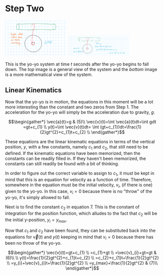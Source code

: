 # Step Two

<img src="Step2.png" alt="Step 1" width="40%">

<img src="Step2Worked.png" alt="Step 1" width="40%">

This is the yo-yo system at time
$t$ seconds after the yo-yo begins to fall down. The *top* image is a general view of the system and the *bottom* image is a more mathematical view of the system.

## Linear Kinematics
Now that the yo-yo is in motion, the equations in this moment will be a lot more interesting than the constant and two zeros from Step 1. The acceleration for the yo-yo will simply be the acceleration due to gravity, 
$g$.

$$\begin{gather*}
\vec{a}(t)=g & (5)\\
\vec{v}(t)=\int \vec{a}(t)dt=\int gdt =gt+c_{1} \\
y(t)=\int \vec{v}(t)dt= \int (gt+c_{1})dt=\frac{1}{2}gt^{2}+c_{1}t+c_{2} \\
\end{gather*}$$

These equations are the linear kinematic equations in terms of the vertical position, $y$, with a few constants, namely
$c_{1}$ and
$c_{2}$, that still need to be defined.
If the kinematic equations have been memorized, then the constants can be readily filled in. If they haven't been memorized, the constants can still readily be found with a bit of thinking.

In order to figure out the correct variable to assign to
$c_{1}$, it must be kept in mind that this is an equation for velocity as a function of time. Therefore, somewhere in the equation must be the initial velocity, 
$v_{i}$, (if there is one) given to the yo-yo. In this case,
$v_{i}=0$ because there is no "throw" of the yo-yo, it's simply allowed to fall.

Next is to find the constant
$c_{2}$ in equation $7$. This is the constant of integration for the position function, which alludes to the fact that 
$c_{2}$ will be the initial y-position,
$y_{i}=y_{max}$.

Now that
$c_{1}$ and
$c_{2}$ have been found, they can be substituted back into the equations for 
$\vec{v}(t)$ and
$y(t)$ keeping in mind that
$v_{i}=0$ because there has been no throw of the yo-yo.

$$\begin{gather*}
\vec{v}(t)=gt+c_{1} \\
=c_{1}+gt \\
=\vec{v}_{i}+gt=gt & (6)\\
\\
y(t)=\frac{1}{2}gt^{2}+c_{1}t+c_{2} \\
=c_{2}+c_{1}t+\frac{1}{2}gt^{2} \\
=y_{i}+\vec{v}_{i}t+\frac{1}{2}gt^{2} \\
=y_{max}+\frac{1}{2}gt^{2} & (7)\\
\end{gather*}$$
